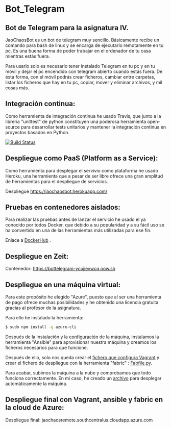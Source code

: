 # Bot_Telegram
## Bot de Telegram para la asignatura IV.

JaoChaosBot es un bot de telegram muy sencillo. Básicamente recibe un comando para bash de linux y se encarga de ejecutarlo remotamente en tu pc. Es una buena forma de poder trabajar en el ordenador de tu casa mientras estás fuera.

Para usarlo solo es necesario tener instalado Telegram en tu pc y en tu móvil y dejar el pc encendido con telegram abierto  cuando estás fuera. De ésta forma, con el móvil podrás crear ficheros, cambiar entre carpetas, listar los ficheros que hay en tu pc, copiar, mover y eliminar archivos, y mil cosas más.

## Integración continua:
Como herramienta de integración continua he usado Travis, que junto a la libreria "unittest" de python constituyen una poderosa herramienta open-source para desarrollar tests unitarios y mantener la integración continua en proyectos basados en Python.

[![Build Status](https://travis-ci.org/JaoChaos/Bot_Telegram.svg?branch=master)](https://travis-ci.org/JaoChaos/Bot_Telegram)

## Despliegue como PaaS (Platform as a Service):
Como herramienta para desplegar el servivio como plataforma he usado Heroku, una herramienta que a pesar de ser libre ofrece una gran amplitud de herramientas para el despliegue de servicios.

Despliegue https://jaochaosbot.herokuapp.com/

## Pruebas en contenedores aislados:
Para realizar las pruebas antes de lanzar el servicio he usado el ya conocido por todos Docker, que debido a su popularidad y a su fácil uso se ha convertido en una de las herramientas más utilizadas para ese fin.

Enlace a [DockerHub](https://hub.docker.com/r/jaochaos/bot_telegram/) .

## Despliegue en Zeit:

Contenedor: https://bottelegram-ycujievwcq.now.sh

## Despliegue en una máquina virtual:

Para este propósito he elegido "Azure", puesto que al ser una herramienta de pago ofrece muchas posibilidades y he obtenido una licencia gratuita gracias al profesor de la asignatura.

Para ello he instalado la herramienta:

```sh
$ sudo npm install -g azure-cli
```

Después de la instalación y la [configuración](https://unindented.org/articles/provision-azure-boxes-with-vagrant/) de la máquina, instalamos la herramienta "Ansible" para aprovisionar nuestra máquina y creamos los ficheros necesarios para que funcione.

Después de ello, solo nos queda crear el [fichero que configura Vagrant](https://github.com/JaoChaos/Bot_Telegram/blob/master/Vagrantfile) y crear el fichero de despliegue con la herramienta "fabric" : [Fabfile.py](https://github.com/JaoChaos/Bot_Telegram/blob/master/despliegue/fabfile.py).

Para acabar, subimos la máquina a la nube y comprobamos que todo funciona correctamente.
En mi caso, he creado un [archivo](https://github.com/JaoChaos/Bot_Telegram/blob/master/scripts/deploying.sh) para desplegar automáticamente la máquina.

## Despliegue final con Vagrant, ansible y fabric en la cloud de Azure:

Despliegue final: jaochaosremote.southcentralus.cloudapp.azure.com
